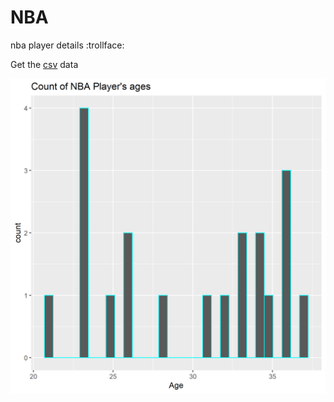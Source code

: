 # NBA
nba player details
:trollface:

Get the [csv](https://github.com/NicJC/NBA/blob/main/nba.csv) data

![pic](https://github.com/NicJC/NBA/blob/main/hist.png)
